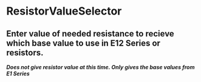 # ResistorValueSelector
Enter value of needed resistance to recieve which base value to use in E12 Series or resistors.
---------------------------------------------------------------------------------------------------------
*****Does not give resistor value at this time. Only gives the base values from E1 Series*****
